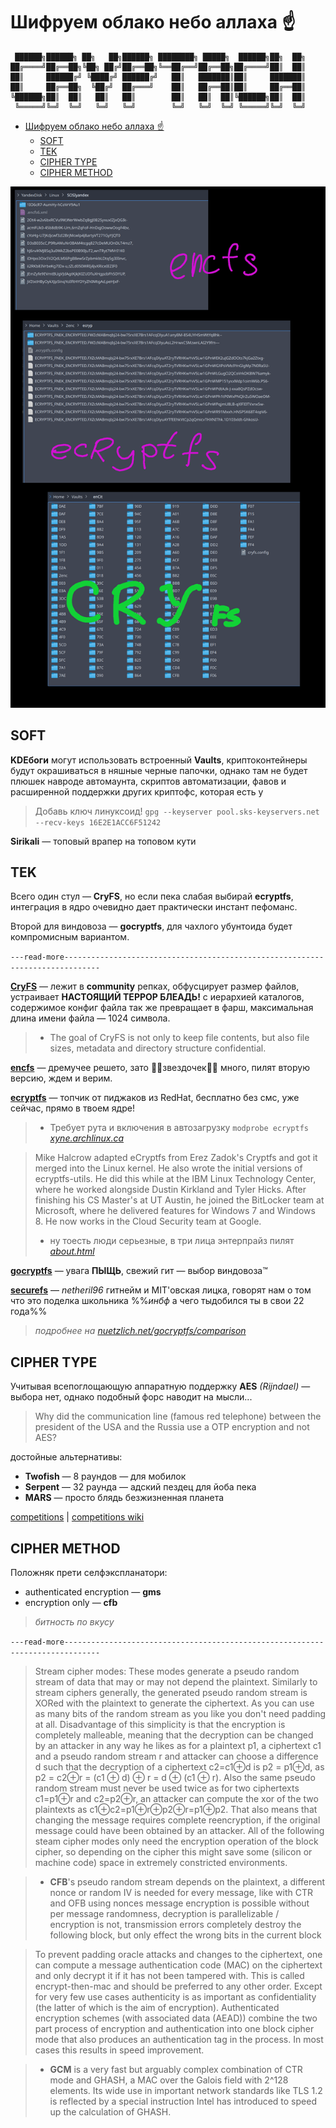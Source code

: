 # Шифруем облако небо аллаха ☝️

     ██████╗██████╗ ██╗   ██╗██████╗ ████████╗ █████╗  ██████╗██╗  ██╗
    ██╔════╝██╔══██╗╚██╗ ██╔╝██╔══██╗╚══██╔══╝██╔══██╗██╔════╝██║  ██║
    ██║     ██████╔╝ ╚████╔╝ ██████╔╝   ██║   ███████║██║     ███████║
    ██║     ██╔══██╗  ╚██╔╝  ██╔═══╝    ██║   ██╔══██║██║     ██╔══██║
    ╚██████╗██║  ██║   ██║   ██║        ██║   ██║  ██║╚██████╗██║  ██║
     ╚═════╝╚═╝  ╚═╝   ╚═╝   ╚═╝        ╚═╝   ╚═╝  ╚═╝ ╚═════╝╚═╝  ╚═╝

- [Шифруем облако небо аллаха ☝️](#%D1%88%D0%B8%D1%84%D1%80%D1%83%D0%B5%D0%BC-%D0%BE%D0%B1%D0%BB%D0%B0%D0%BA%D0%BE-%D0%BD%D0%B5%D0%B1%D0%BE-%D0%B0%D0%BB%D0%BB%D0%B0%D1%85%D0%B0-%E2%98%9D%EF%B8%8F)
  - [SOFT](#soft)
  - [TEK](#tek)
  - [CIPHER TYPE](#cipher-type)
  - [CIPHER METHOD](#cipher-method)

![screenshot](./img/ononimnost.png)

## SOFT

**KDEбоги** могут использовать встроенный **Vaults**, криптоконтейнеры будут окрашиваться в няшные черные папочки, однако там не будет плюшек навроде автомаунта, скриптов автоматизации, фавов и расширенной поддержки других криптофс, которая есть у

>Добавь ключ линуксоид!
>`gpg --keyserver pool.sks-keyservers.net --recv-keys 16E2E1ACC6F51242`

**Sirikali** — топовый врапер на топовом кути

## TEK

Всего один стул — **CryFS**, но если пека слабая выбирай **ecryptfs**, интеграция в ядро очевидно дает практически инстант пефоманс.

Второй для виндовоза — **gocryptfs**, для чахлого убунтоида будет компромисным вариантом.

`---read-more------------------------------------------------------------------------------`

[**CryFS**](https://github.com/cryfs/cryfs) — лежит в **community** репках, обфусцирует размер файлов, устраивает **НАСТОЯЩИЙ ТЕРРОР БЛЕАДЬ!** с иерархией каталогов, содержимое конфиг файла так же превращает в фарш, максимальная длина имени файла — 1024 символа.

>- The goal of CryFS is not only to keep file contents, but also file sizes, metadata and directory structure confidential.

[**encfs**](https://github.com/vgough/encfs) — дремучее решето, зато 🌟🌟звездочек🌟🌟 много, пилят вторую версию, ждем и верим.

[**ecryptfs**](https://github.com/mhogomchungu/ecryptfs-simple) — топчик от пиджаков из RedHat, бесплатно без смс, уже сейчас, прямо в твоем ядре!

>- Требует рута и включения в автозагрузку `modprobe ecryptfs` [*xyne.archlinux.ca*](https://xyne.archlinux.ca/projects/ecryptfs-simple/)

>Mike Halcrow adapted eCryptfs from Erez Zadok's Cryptfs and got it merged into the Linux kernel. He also wrote the initial versions of ecryptfs-utils. He did this while at the IBM Linux Technology Center, where he worked alongside Dustin Kirkland and Tyler Hicks. After finishing his CS Master's at UT Austin, he joined the BitLocker team at Microsoft, where he delivered features for Windows 7 and Windows 8. He now works in the Cloud Security team at Google.
>- ну тоесть люди серьезные, в три лица энтерпрайз пилят [*about.html*](http://ecryptfs.org/about.html)

[**gocryptfs**](https://github.com/rfjakob/gocryptfs) — увага **ПЫЩЬ**, свежий гит — выбор виндовоза™

[**securefs**](https://github.com/netheril96/securefs) — _netheril96_ гитнейм и MIT'овская лицка, говорят нам о том что это поделка школьника %%*инбф* а чего  тыдобился ты в свои 22 года%%

>*подробнее на* [*nuetzlich.net/gocryptfs/comparison*](https://nuetzlich.net/gocryptfs/comparison/)

## CIPHER TYPE

Учитывая всепоглощающую аппаратную поддержку **AES** *(Rijndael)* — выбора нет, однако подобный форс наводит на мысли...

>Why did the communication line (famous red telephone) between the president of the USA and the Russia use a OTP encryption and not AES?

достойные альтернативы:

- **Twofish** — 8 раундов — для мобилок
- **Serpent** — 32 раунда — адский пездец для йоба пека
- **MARS** — просто блядь безжизненная планета

[competitions](https://competitions.cr.yp.to/aes.html) | [competitions wiki](http://en.citizendium.org/wiki/AES_competition#Twofish)

## CIPHER METHOD

Положняк прети селфэкспланатори:

- authenticated encryption — **gms**
- encryption only — **cfb**

>*битность по вкусу*

`---read-more------------------------------------------------------------------------------`

>Stream cipher modes: These modes generate a pseudo random stream of data that may or may not depend the plaintext. Similarly to stream ciphers generally, the generated pseudo random stream is XORed with the plaintext to generate the ciphertext. As you can use as many bits of the random stream as you like you don't need padding at all. Disadvantage of this simplicity is that the encryption is completely malleable, meaning that the decryption can be changed by an attacker in any way he likes as for a plaintext p1, a ciphertext c1 and a pseudo random stream r and attacker can choose a difference d such that the decryption of a ciphertext c2=c1⊕d is p2 = p1⊕d, as p2 = c2⊕r = (c1 ⊕ d) ⊕ r = d ⊕ (c1 ⊕ r). Also the same pseudo random stream must never be used twice as for two ciphertexts c1=p1⊕r and c2=p2⊕r, an attacker can compute the xor of the two plaintexts as c1⊕c2=p1⊕r⊕p2⊕r=p1⊕p2. That also means that changing the message requires complete reencryption, if the original message could have been obtained by an attacker. All of the following steam cipher modes only need the encryption operation of the block cipher, so depending on the cipher this might save some (silicon or machine code) space in extremely constricted environments.

>-  **CFB**'s pseudo random stream depends on the plaintext, a different nonce or random IV is needed for every message, like with CTR and OFB using nonces message encryption is possible without per message randomness, decryption is parallelizable / encryption is not, transmission errors completely destroy the following block, but only effect the wrong bits in the current block


>To prevent padding oracle attacks and changes to the ciphertext, one can compute a message authentication code (MAC) on the ciphertext and only decrypt it if it has not been tampered with. This is called encrypt-then-mac and should be preferred to any other order. Except for very few use cases authenticity is as important as confidentiality (the latter of which is the aim of encryption). Authenticated encryption schemes (with associated data (AEAD)) combine the two part process of encryption and authentication into one block cipher mode that also produces an authentication tag in the process. In most cases this results in speed improvement.

>- **GCM** is a very fast but arguably complex combination of CTR mode and GHASH, a MAC over the Galois field with 2^128 elements. Its wide use in important network standards like TLS 1.2 is reflected by a special instruction Intel has introduced to speed up the calculation of GHASH.
